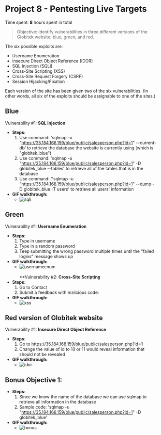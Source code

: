 # Project 8 - Pentesting Live Targets

Time spent: **8** hours spent in total

> Objective: Identify vulnerabilities in three different versions of the Globitek website: blue, green, and red.

The six possible exploits are:
* Username Enumeration
* Insecure Direct Object Reference (IDOR)
* SQL Injection (SQLi)
* Cross-Site Scripting (XSS)
* Cross-Site Request Forgery (CSRF)
* Session Hijacking/Fixation

Each version of the site has been given two of the six vulnerabilities. (In other words, all six of the exploits should be assignable to one of the sites.)

## Blue
Vulnerability #1: **SQL Injection**
  * **Steps:**
    1. Use command: 'sqlmap -u "https://35.184.168.159/blue/public/salesperson.php?id=1" --current-db' to retrieve the database the website is currently using (which is "globitek_blue")
    2. Use command: 'sqlmap -u "https://35.184.168.159/blue/public/salesperson.php?id=1" -D globitek_blue --tables' to retrieve all of the tables that is in the database
    3. Use command: ''sqlmap -u "https://35.184.168.159/blue/public/salesperson.php?id=1" --dump -D globitek_blue -T users' to retrieve all users' information
  * **GIF walkthrough:**
    * ![sqli](https://user-images.githubusercontent.com/31838335/39098942-fed0c51e-463f-11e8-82c4-e410750e79d1.gif)
    
## Green
Vulnerability #1: **Username Enumeration**
  * **Steps:**
    1. Type in username
    2. Type in a random password
    3. Teep submitting the wrong password multiple times until the "failed logins" message shows up
  * **GIF walkthrough:**
    * ![usernameenum](https://user-images.githubusercontent.com/31838335/39099064-ef761ec8-4641-11e8-8094-556642464fc3.gif)
    <br></br>
**Vulnerability #2: **Cross-Site Scripting**
  * **Steps:**
    1. Go to Contact
    2. Submit a feedback with malicious code: <script>alert('xss')</script>
  * **GIF walkthrough:**
    * ![xss](https://user-images.githubusercontent.com/31838335/39099083-3bf6dbde-4642-11e8-9e3f-1f8d585dd0d9.gif)

## **Red** version of Globitek website 
Vulnerability #1: **Insecure Direct Object Reference**
  * **Steps:**
    1. Go to https://35.184.168.159/blue/public/salesperson.php?id=1
    2. Change the value of id to 10 or 11 would reveal information that should not be revealed
  * **GIF walkthrough:**
    * ![idor](https://user-images.githubusercontent.com/31838335/39099090-56e74dac-4642-11e8-84f7-111537caefb6.gif)

## **Bonus Objective 1:**
  * **Steps:**
    1. Since we know the name of the database we can use sqlmap to retrieve all information in the database
    2. Sample code: 'sqlmap -u "https://35.184.168.159/blue/public/salesperson.php?id=1" -D globitek_blue'
  * **GIF walkthrough:**
    * ![bonus](https://user-images.githubusercontent.com/31838335/39099232-0afc4502-4645-11e8-90de-94fda8d999ae.gif)

